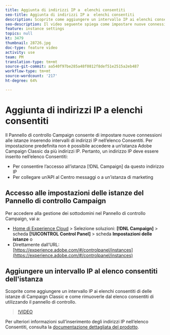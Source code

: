 ```yaml
---
title: Aggiunta di indirizzi IP a  elenchi consentiti
seo-title: Aggiunta di indirizzi IP a  elenchi consentiti
description: Scoprite come aggiungere un intervallo IP ai elenchi consentiti di  delle istanze di Campaign Classic e come rimuoverle dal elenco consentiti di  utilizzando il pannello di controllo.
seo-description: Il video seguente spiega come impostare nuove connessioni alle istanze inserendo intervalli di indirizzi IP nell’elenco Consentiti.
feature: instance settings
topics: null
kt: 3479
thumbnail: 28726.jpg
doc-type: feature video
activity: use
team: PM
translation-type: tm+mt
source-git-commit: aa540f97be285a48f0812f8def51e2515a2eb487
workflow-type: tm+mt
source-wordcount: '217'
ht-degree: 64%

---
```



# Aggiunta di indirizzi IP a  elenchi consentiti

Il Pannello di controllo Campaign consente di impostare nuove connessioni alle istanze inserendo intervalli di indirizzi IP nell’elenco Consentiti. Per impostazione predefinita non è possibile accedere a un’istanza Adobe Campaign Classic da più indirizzi IP. Pertanto, un indirizzo IP deve essere inserito nell’elenco Consentiti:

* Per consentire l’accesso all’istanza [!DNL Campaign] da questo indirizzo IP
* Per collegare un’API al Centro messaggi o a un’istanza di marketing

## Accesso alle impostazioni delle istanze del Pannello di controllo Campaign

Per accedere alla gestione dei sottodomini nel Pannello di controllo Campaign, vai a:

* [Home di Experience Cloud](https://experience.adobe.com/#/home) > Selezione soluzioni: **[!DNL Campaign]** > scheda **[!UICONTROL Control Panel]** > scheda **Impostazioni delle istanze**
o
* Direttamente dall’URL: [https://experience.adobe.com/#/controlpanel/instances](https://experience.adobe.com/#/controlpanel/instances)

## Aggiungere un intervallo IP al elenco consentiti  dell&#39;istanza

Scoprite come aggiungere un intervallo IP ai elenchi consentiti di  delle istanze di Campaign Classic e come rimuoverle dal elenco consentiti di  utilizzando il pannello di controllo.

>[!VIDEO](https://video.tv.adobe.com/v/28726?quality=12)

Per ulteriori informazioni sull’inserimento degli indirizzi IP nell’elenco Consentiti, consulta la [documentazione dettagliata del prodotto](https://helpx.adobe.com/it/campaign/kb/control-panel-instance-settings.html).
